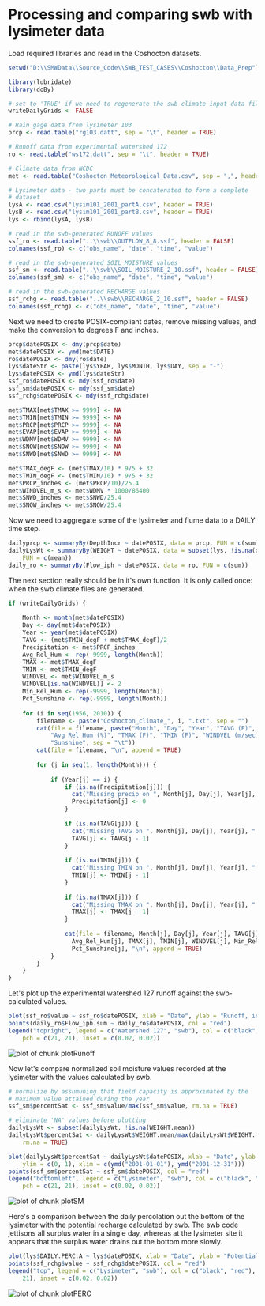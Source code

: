Processing and comparing swb with lysimeter data
========================================================

Load required libraries and read in the Coshocton datasets.

```r
setwd("D:\\SMWData\\Source_Code\\SWB_TEST_CASES\\Coshocton\\Data_Prep")

library(lubridate)
library(doBy)

# set to 'TRUE' if we need to regenerate the swb climate input data files
writeDailyGrids <- FALSE

# Rain gage data from lysimeter 103
prcp <- read.table("rg103.datt", sep = "\t", header = TRUE)

# Runoff data from experimental watershed 172
ro <- read.table("ws172.datt", sep = "\t", header = TRUE)

# Climate data from NCDC
met <- read.table("Coshocton_Meteorological_Data.csv", sep = ",", header = TRUE)

# Lysimeter data - two parts must be concatenated to form a complete
# dataset
lysA <- read.csv("lysim101_2001_partA.csv", header = TRUE)
lysB <- read.csv("lysim101_2001_partB.csv", header = TRUE)
lys <- rbind(lysA, lysB)

# read in the swb-generated RUNOFF values
ssf_ro <- read.table("..\\swb\\OUTFLOW_8_8.ssf", header = FALSE)
colnames(ssf_ro) <- c("obs_name", "date", "time", "value")

# read in the swb-generated SOIL MOISTURE values
ssf_sm <- read.table("..\\swb\\SOIL_MOISTURE_2_10.ssf", header = FALSE)
colnames(ssf_sm) <- c("obs_name", "date", "time", "value")

# read in the swb-generated RECHARGE values
ssf_rchg <- read.table("..\\swb\\RECHARGE_2_10.ssf", header = FALSE)
colnames(ssf_rchg) <- c("obs_name", "date", "time", "value")
```

Next we need to create POSIX-compliant dates, remove missing values,
and make the conversion to degrees F and inches.


```r
prcp$datePOSIX <- dmy(prcp$date)
met$datePOSIX <- ymd(met$DATE)
ro$datePOSIX <- dmy(ro$date)
lys$dateStr <- paste(lys$YEAR, lys$MONTH, lys$DAY, sep = "-")
lys$datePOSIX <- ymd(lys$dateStr)
ssf_ro$datePOSIX <- mdy(ssf_ro$date)
ssf_sm$datePOSIX <- mdy(ssf_sm$date)
ssf_rchg$datePOSIX <- mdy(ssf_rchg$date)

met$TMAX[met$TMAX >= 9999] <- NA
met$TMIN[met$TMIN >= 9999] <- NA
met$PRCP[met$PRCP >= 9999] <- NA
met$EVAP[met$EVAP >= 9999] <- NA
met$WDMV[met$WDMV >= 9999] <- NA
met$SNOW[met$SNOW >= 9999] <- NA
met$SNWD[met$SNWD >= 9999] <- NA

met$TMAX_degF <- (met$TMAX/10) * 9/5 + 32
met$TMIN_degF <- (met$TMIN/10) * 9/5 + 32
met$PRCP_inches <- (met$PRCP/10)/25.4
met$WINDVEL_m_s <- met$WDMV * 1000/86400
met$SNWD_inches <- met$SNWD/25.4
met$SNOW_inches <- met$SNOW/25.4
```

Now we need to aggregate some of the lysimeter and flume data to a 
DAILY time step.


```r
dailyprcp <- summaryBy(DepthIncr ~ datePOSIX, data = prcp, FUN = c(sum))
dailyLysWt <- summaryBy(WEIGHT ~ datePOSIX, data = subset(lys, !is.na(datePOSIX)), 
    FUN = c(mean))
daily_ro <- summaryBy(Flow_iph ~ datePOSIX, data = ro, FUN = c(sum))
```


The next section really should be in it's own function. It is only called
once: when the swb climate files are generated.


```r
if (writeDailyGrids) {
    
    Month <- month(met$datePOSIX)
    Day <- day(met$datePOSIX)
    Year <- year(met$datePOSIX)
    TAVG <- (met$TMIN_degF + met$TMAX_degF)/2
    Precipitation <- met$PRCP_inches
    Avg_Rel_Hum <- rep(-9999, length(Month))
    TMAX <- met$TMAX_degF
    TMIN <- met$TMIN_degF
    WINDVEL <- met$WINDVEL_m_s
    WINDVEL[is.na(WINDVEL)] <- 2
    Min_Rel_Hum <- rep(-9999, length(Month))
    Pct_Sunshine <- rep(-9999, length(Month))
    
    for (i in seq(1956, 2010)) {
        filename <- paste("Coshocton_climate_", i, ".txt", sep = "")
        cat(file = filename, paste("Month", "Day", "Year", "TAVG (F)", "Precipitation (in)", 
            "Avg Rel Hum (%)", "TMAX (F)", "TMIN (F)", "WINDVEL (m/sec)", "Min Rel Hum (%)", 
            "Sunshine", sep = "\t"))
        cat(file = filename, "\n", append = TRUE)
        
        for (j in seq(1, length(Month))) {
            
            if (Year[j] == i) {
                if (is.na(Precipitation[j])) {
                  cat("Missing precip on ", Month[j], Day[j], Year[j], ". Substituting '0.0'\n")
                  Precipitation[j] <- 0
                }
                
                if (is.na(TAVG[j])) {
                  cat("Missing TAVG on ", Month[j], Day[j], Year[j], ". Substituting previous days' value.\n")
                  TAVG[j] <- TAVG[j - 1]
                }
                
                if (is.na(TMIN[j])) {
                  cat("Missing TMIN on ", Month[j], Day[j], Year[j], ". Substituting previous days' value.\n")
                  TMIN[j] <- TMIN[j - 1]
                }
                
                if (is.na(TMAX[j])) {
                  cat("Missing TMAX on ", Month[j], Day[j], Year[j], ". Substituting previous days' value.\n")
                  TMAX[j] <- TMAX[j - 1]
                }
                
                cat(file = filename, Month[j], Day[j], Year[j], TAVG[j], Precipitation[j], 
                  Avg_Rel_Hum[j], TMAX[j], TMIN[j], WINDVEL[j], Min_Rel_Hum[j], 
                  Pct_Sunshine[j], "\n", append = TRUE)
            }
        }
    }
}
```


Let's plot up the experimental watershed 127 runoff against the swb-calculated
values.


```r
plot(ssf_ro$value ~ ssf_ro$datePOSIX, xlab = "Date", ylab = "Runoff, in inches")
points(daily_ro$Flow_iph.sum ~ daily_ro$datePOSIX, col = "red")
legend("topright", legend = c("Watershed 127", "swb"), col = c("black", "red"), 
    pch = c(21, 21), inset = c(0.02, 0.02))
```

![plot of chunk plotRunoff](figure/plotRunoff.png) 

Now let's compare normalized soil moisture values recorded at the lysimeter with the values calculated by swb.


```r
# normalize by assumuning that field capacity is approximated by the
# maximum value attained during the year
ssf_sm$percentSat <- ssf_sm$value/max(ssf_sm$value, rm.na = TRUE)

# eliminate 'NA' values before plotting
dailyLysWt <- subset(dailyLysWt, !is.na(WEIGHT.mean))
dailyLysWt$percentSat <- dailyLysWt$WEIGHT.mean/max(dailyLysWt$WEIGHT.mean, 
    rm.na = TRUE)

plot(dailyLysWt$percentSat ~ dailyLysWt$datePOSIX, xlab = "Date", ylab = "Fraction of Field Capacity", 
    ylim = c(0, 1), xlim = c(ymd("2001-01-01"), ymd("2001-12-31")))
points(ssf_sm$percentSat ~ ssf_sm$datePOSIX, col = "red")
legend("bottomleft", legend = c("Lysimeter", "swb"), col = c("black", "red"), 
    pch = c(21, 21), inset = c(0.02, 0.02))
```

![plot of chunk plotSM](figure/plotSM.png) 

Here's a comparison between the daily percolation out the bottom of the lysimeter with the potential recharge calculated by swb. The swb code jettisons all surplus water in a single day, whereas at the lysimeter site it appears that the surplus water drains out the bottom more slowly.


```r
plot(lys$DAILY.PERC.A ~ lys$datePOSIX, xlab = "Date", ylab = "Potential recharge")
points(ssf_rchg$value ~ ssf_rchg$datePOSIX, col = "red")
legend("top", legend = c("Lysimeter", "swb"), col = c("black", "red"), pch = c(21, 
    21), inset = c(0.02, 0.02))
```

![plot of chunk plotPERC](figure/plotPERC.png) 

